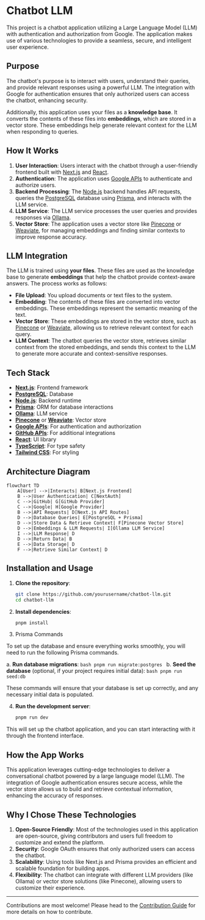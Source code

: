# Chatbot LLM

This project is a chatbot application utilizing a Large Language Model (LLM) with authentication and authorization from Google. The application makes use of various technologies to provide a seamless, secure, and intelligent user experience.

## Purpose

The chatbot's purpose is to interact with users, understand their queries, and provide relevant responses using a powerful LLM. The integration with Google for authentication ensures that only authorized users can access the chatbot, enhancing security.

Additionally, this application uses your files as a **knowledge base**. It converts the contents of these files into **embeddings**, which are stored in a vector store. These embeddings help generate relevant context for the LLM when responding to queries.

## How It Works

1. **User Interaction**: Users interact with the chatbot through a user-friendly frontend built with [Next.js](https://nextjs.org/) and [React](https://reactjs.org/).
2. **Authentication**: The application uses [Google APIs](https://developers.google.com/identity) to authenticate and authorize users.
3. **Backend Processing**: The [Node.js](https://nodejs.org/en/) backend handles API requests, queries the [PostgreSQL](https://www.postgresql.org/) database using [Prisma](https://www.prisma.io/), and interacts with the LLM service.
4. **LLM Service**: The LLM service processes the user queries and provides responses via [Ollama](https://ollama.com/).
5. **Vector Store**: The application uses a vector store like [Pinecone](https://www.pinecone.io/) or [Weaviate](https://www.semi.technology/), for managing embeddings and finding similar contexts to improve response accuracy.

## LLM Integration

The LLM is trained using **your files**. These files are used as the knowledge base to generate **embeddings** that help the chatbot provide context-aware answers. The process works as follows:

- **File Upload**: You upload documents or text files to the system.
- **Embedding**: The contents of these files are converted into vector embeddings. These embeddings represent the semantic meaning of the text.
- **Vector Store**: These embeddings are stored in the vector store, such as [Pinecone](https://www.pinecone.io/) or [Weaviate](https://www.semi.technology/), allowing us to retrieve relevant context for each query.
- **LLM Context**: The chatbot queries the vector store, retrieves similar context from the stored embeddings, and sends this context to the LLM to generate more accurate and context-sensitive responses.

## Tech Stack

- **[Next.js](https://nextjs.org/)**: Frontend framework
- **[PostgreSQL](https://www.postgresql.org/)**: Database
- **[Node.js](https://nodejs.org/en/)**: Backend runtime
- **[Prisma](https://www.prisma.io/)**: ORM for database interactions
- **[Ollama](https://ollama.com/)**: LLM service
- **[Pinecone](https://www.pinecone.io/)** or **[Weaviate](https://www.semi.technology/)**: Vector store
- **[Google APIs](https://developers.google.com/identity)**: For authentication and authorization
- **[GitHub APIs](https://docs.github.com/en/rest)**: For additional integrations
- **[React](https://reactjs.org/)**: UI library
- **[TypeScript](https://www.typescriptlang.org/)**: For type safety
- **[Tailwind CSS](https://tailwindcss.com/)**: For styling

## Architecture Diagram

```mermaid
flowchart TD
    A[User] -->|Interacts| B[Next.js Frontend]
    B -->|User Authentication| C[NextAuth]
    C -->|GitHub| G[GitHub Provider]
    C -->|Google| H[Google Provider]
    B -->|API Requests| D[Next.js API Routes]
    D -->|Database Queries| E[PostgreSQL + Prisma]
    D -->|Store Data & Retrieve Context| F[Pinecone Vector Store]
    D -->|Embeddings & LLM Requests| I[Ollama LLM Service]
    I -->|LLM Response| D
    D -->|Return Data| B
    E -->|Data Storage| D
    F -->|Retrieve Similar Context| D
```

## Installation and Usage

1. **Clone the repository**:
    ```bash
    git clone https://github.com/yourusername/chatbot-llm.git
    cd chatbot-llm
    ```

2. **Install dependencies**:
    ```bash
    pnpm install
    ```


3. Prisma Commands

To set up the database and ensure everything works smoothly, you will need to run the following Prisma commands.

a. **Run database migrations**:
    ```bash
    pnpm run migrate:postgres
    ```
b. **Seed the database** (optional, if your project requires initial data):
    ```bash
    pnpm run seed:db
    ```

These commands will ensure that your database is set up correctly, and any necessary initial data is populated.

4. **Run the development server**:
    ```bash
    pnpm run dev
    ```

This will set up the chatbot application, and you can start interacting with it through the frontend interface.

## How the App Works

This application leverages cutting-edge technologies to deliver a conversational chatbot powered by a large language model (LLM). The integration of Google authentication ensures secure access, while the vector store allows us to build and retrieve contextual information, enhancing the accuracy of responses.

## Why I Chose These Technologies

1. **Open-Source Friendly**: Most of the technologies used in this application are open-source, giving contributors and users full freedom to customize and extend the platform.
2. **Security**: Google OAuth ensures that only authorized users can access the chatbot.
3. **Scalability**: Using tools like Next.js and Prisma provides an efficient and scalable foundation for building apps.
4. **Flexibility**: The chatbot can integrate with different LLM providers (like Ollama) or vector store solutions (like Pinecone), allowing users to customize their experience.

---

Contributions are most welcome! Please head to the [Contribution Guide](CONTRIBUTION.md) for more details on how to contribute.